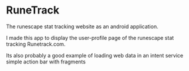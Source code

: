RuneTrack
=========

The runescape stat tracking website as an android application.

I made this app to display the user-profile page of the runescape stat tracking Runetrack.com.

Its also probably a good example of
    loading web data in an intent service
    simple action bar with fragments
